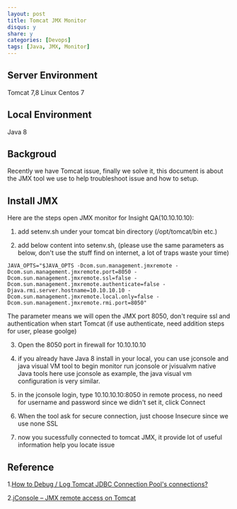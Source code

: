 ```yaml
---
layout: post
title: Tomcat JMX Monitor
disqus: y
share: y
categories: [Devops]
tags: [Java, JMX, Monitor]
---
```


Server Environment
------------------
Tomcat 7,8 
Linux Centos 7

Local Environment
-----------------
Java 8

Backgroud
-----------------
Recently we have Tomcat issue, finally we solve it, this document is about the JMX tool we use to help troubleshoot issue and how to setup.

Install JMX
-----------------
Here are the steps open JMX monitor for Insight QA(10.10.10.10):
1) add setenv.sh under your tomcat bin directory (/opt/tomcat/bin etc.)

2) add below content into setenv.sh, (please use the same parameters as below, don't use the stuff find on internet, a lot of traps waste your time)

```
JAVA_OPTS="$JAVA_OPTS -Dcom.sun.management.jmxremote -Dcom.sun.management.jmxremote.port=8050 -Dcom.sun.management.jmxremote.ssl=false -Dcom.sun.management.jmxremote.authenticate=false -Djava.rmi.server.hostname=10.10.10.10 -Dcom.sun.management.jmxremote.local.only=false -Dcom.sun.management.jmxremote.rmi.port=8050"
```

The parameter means we will open the JMX port 8050, don't require ssl and authentication when start Tomcat (if use authenticate, need addition steps for user, please goolge)

3) Open the 8050 port in firewall for 10.10.10.10

4) if you already have Java 8 install in your local, you can use  jconsole and java visual VM tool to begin monitor
run jconsole or jvisualvm native Java tools
here use jconsole as example, the java visual vm configuration is very similar.

5) in the jconsole login, type 10.10.10.10:8050 in remote process, no need for username and password since we didn't set it, click Connect

6) When the tool ask for secure connection, just choose Insecure since we use none SSL

7) now you sucessfully connected to tomcat JMX, it provide lot of useful information help you locate issue

Reference
---------
1.[How to Debug / Log Tomcat JDBC Connection Pool's connections?](https://stackoverflow.com/questions/36587023/how-to-debug-log-tomcat-jdbc-connection-pools-connections)

2.[jConsole – JMX remote access on Tomcat](https://www.mkyong.com/tomcat/jconsole-jmx-remote-access-on-tomcat/)
